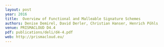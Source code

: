 ```yaml
---
layout: post
year: 2016
title:  Overview of Functional and Malleable Signature Schemes
authors: Denise Demirel, David Derler, Christian Hanser, Henrich Pöhls, Daniel Slamanig, Giulia Traverso
venue: PRISMACLOUD D4.4
pdf: publications/deli/d4-4.pdf
web: http://prismacloud.eu/
---
```


